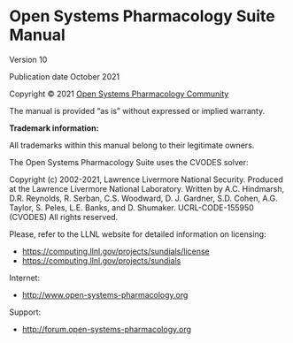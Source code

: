 # Open Systems Pharmacology Suite Manual

Version 10

Publication date October 2021

Copyright © 2021 [Open Systems Pharmacology Community](references.md#115)

The manual is provided “as is” without expressed or implied warranty.

**Trademark information:**

All trademarks within this manual belong to their legitimate owners.

The Open Systems Pharmacology Suite uses the CVODES solver:

Copyright (c) 2002-2021, Lawrence Livermore National Security.
Produced at the Lawrence Livermore National Laboratory.
Written by A.C. Hindmarsh, D.R. Reynolds, R. Serban, C.S. Woodward, D. J. Gardner, S.D. Cohen, A.G. Taylor, S. Peles, L.E. Banks, and D. Shumaker.
UCRL-CODE-155950 (CVODES)
All rights reserved.

Please, refer to the LLNL website for detailed information on licensing:

- https://computing.llnl.gov/projects/sundials/license
- https://computing.llnl.gov/projects/sundials

Internet:

- http://www.open-systems-pharmacology.org

Support:

- http://forum.open-systems-pharmacology.org
